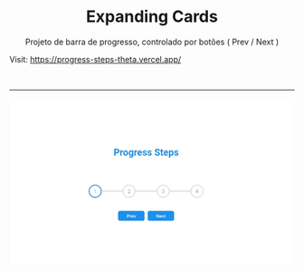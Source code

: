 <h1 align="center"> Expanding Cards </h1>

<p align="center"> Projeto de barra de progresso, controlado por botões ( Prev / Next )

Visit: https://progress-steps-theta.vercel.app/

</br> <hr>

<p align = "center"><img src= "./.github/progressSteps.gif"></p>

<!-- ![imagens gif](./.github/progressSteps.gif) -->
